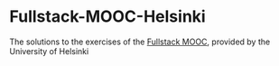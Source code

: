 # Fullstack-MOOC-Helsinki
The solutions to the exercises of the [Fullstack MOOC](https://fullstackopen.com/), provided by the University of Helsinki

